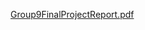[Group9FinalProjectReport.pdf](https://github.com/sakshimehta99/Employee_Trainig_Analysis/files/13926498/Group9FinalProjectReport.pdf)
